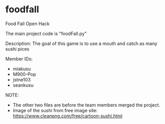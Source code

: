 # foodfall

Food Fall Open Hack

The main project code is "foodFall.py"

Description:
    The goal of this game is to use a mouth and catch as many sushi pices

Member IDs:
- miakusu
- M900-Pop
- jstne103
- seankusu

NOTE:
- The other two files are before the team members merged the project.
- Image of the sushi from free image site: https://www.cleanpng.com/free/cartoon-sushi.html 
